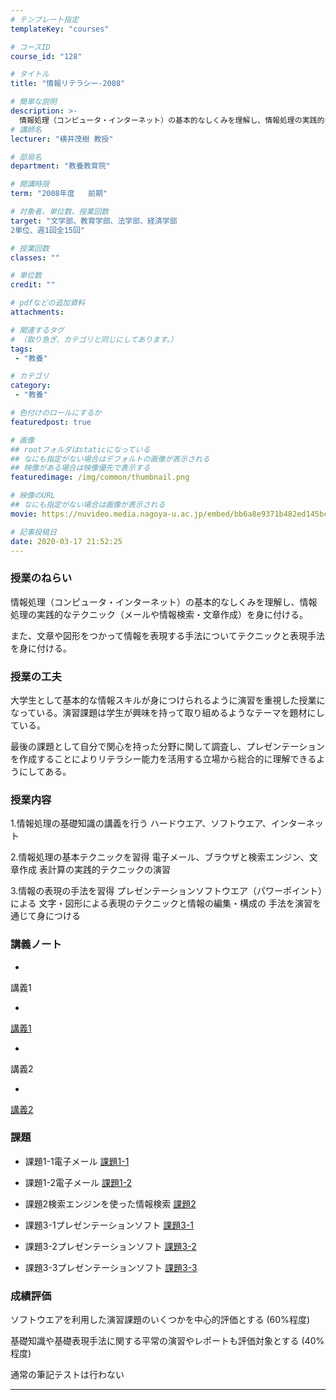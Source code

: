 ```yaml
---
# テンプレート指定
templateKey: "courses"

# コースID
course_id: "128"

# タイトル
title: "情報リテラシー-2008"

# 簡単な説明
description: >-
  情報処理（コンピュータ・インターネット）の基本的なしくみを理解し、情報処理の実践的なテクニック（メールや情報検索・文章作成）を身に付ける。また、文章や図形をつかって情報を表現する手法についてテクニックと表現手法を身に付ける。 ...
# 講師名
lecturer: "横井茂樹 教授"

# 部局名
department: "教養教育院"

# 開講時限
term: "2008年度	前期"

# 対象者、単位数、授業回数
target: "文学部、教育学部、法学部、経済学部
2単位、週1回全15回"

# 授業回数
classes: ""

# 単位数
credit: ""

# pdfなどの追加資料
attachments:

# 関連するタグ
# （取り急ぎ、カテゴリと同じにしてあります。）
tags:
 - "教養"

# カテゴリ
category:
 - "教養"

# 色付けのロールにするか
featuredpost: true

# 画像
## rootフォルダはstaticになっている
## なにも指定がない場合はデフォルトの画像が表示される
## 映像がある場合は映像優先で表示する
featuredimage: /img/common/thumbnail.png

# 映像のURL
## なにも指定がない場合は画像が表示される
movie: https://nuvideo.media.nagoya-u.ac.jp/embed/bb6a8e9371b482ed145bcd7559a0589d214429aa

# 記事投稿日
date: 2020-03-17 21:52:25
---
```


### 授業のねらい

情報処理（コンピュータ・インターネット）の基本的なしくみを理解し、情報処理の実践的なテクニック（メールや情報検索・文章作成）を身に付ける。

また、文章や図形をつかって情報を表現する手法についてテクニックと表現手法を身に付ける。


### 授業の工夫

大学生として基本的な情報スキルが身につけられるように演習を重視した授業になっている。演習課題は学生が興味を持って取り組めるようなテーマを題材にしている。

最後の課題として自分で関心を持った分野に関して調査し、プレゼンテーションを作成することによりリテラシー能力を活用する立場から総合的に理解できるようにしてある。





### 授業内容

1.情報処理の基礎知識の講義を行う
ハードウエア、ソフトウエア、インターネット

2.情報処理の基本テクニックを習得
電子メール、ブラウザと検索エンジン、文章作成
表計算の実践的テクニックの演習

3.情報の表現の手法を習得
プレゼンテーションソフトウエア（パワーポイント）による
文字・図形による表現のテクニックと情報の編集・構成の
手法を演習を通じて身につける





### 講義ノート


-
講義1


-
[講義1](http://ocw.nagoya-u.jp/files/128/lect1.pdf) 



-
講義2


-
[講義2](http://ocw.nagoya-u.jp/files/128/lect2.pdf) 





<h3>課題</h3>	


- 課題1-1電子メール
[課題1-1](http://ocw.nagoya-u.jp/files/128/assig1-1.pdf) 

- 課題1-2電子メール
[課題1-2](http://ocw.nagoya-u.jp/files/128/assig1-2.pdf) 

- 課題2検索エンジンを使った情報検索
[課題2](http://ocw.nagoya-u.jp/files/128/assig2.pdf) 

- 課題3-1プレゼンテーションソフト
[課題3-1](http://ocw.nagoya-u.jp/files/128/assig3-1.pdf) 

- 課題3-2プレゼンテーションソフト
[課題3-2](http://ocw.nagoya-u.jp/files/128/assig3-2.pdf) 

- 課題3-3プレゼンテーションソフト
[課題3-3](http://ocw.nagoya-u.jp/files/128/assig3-3.pdf) 

	




### 成績評価

ソフトウエアを利用した演習課題のいくつかを中心的評価とする
(60%程度)

基礎知識や基礎表現手法に関する平常の演習やレポートも評価対象とする
(40%程度)

通常の筆記テストは行わない



-----